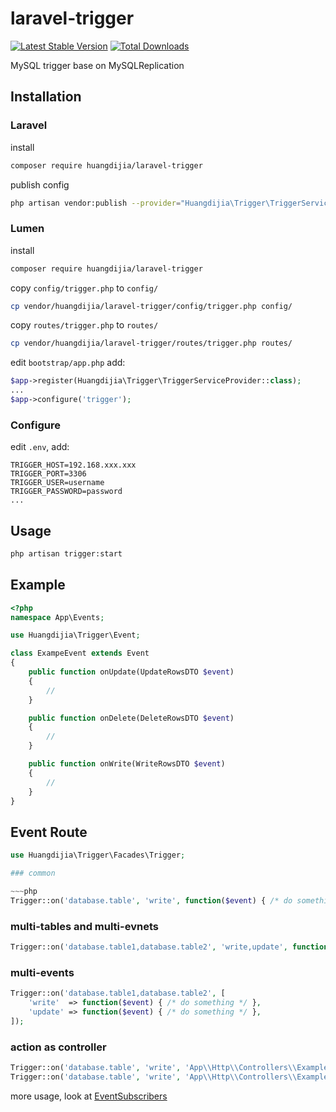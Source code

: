 # laravel-trigger

[![Latest Stable Version](https://poser.pugx.org/huangdijia/laravel-trigger/version.png)](https://packagist.org/packages/huangdijia/laravel-trigger)
[![Total Downloads](https://poser.pugx.org/huangdijia/laravel-trigger/d/total.png)](https://packagist.org/packages/huangdijia/laravel-trigger)

MySQL trigger base on MySQLReplication

## Installation

### Laravel

install

~~~bash
composer require huangdijia/laravel-trigger
~~~

publish config

~~~bash
php artisan vendor:publish --provider="Huangdijia\Trigger\TriggerServiceProvider"
~~~

### Lumen

install

~~~bash
composer require huangdijia/laravel-trigger
~~~

copy `config/trigger.php` to `config/`

~~~bash
cp vendor/huangdijia/laravel-trigger/config/trigger.php config/
~~~

copy `routes/trigger.php` to `routes/`

~~~bash
cp vendor/huangdijia/laravel-trigger/routes/trigger.php routes/
~~~

edit `bootstrap/app.php` add:

~~~php
$app->register(Huangdijia\Trigger\TriggerServiceProvider::class);
...
$app->configure('trigger');
~~~

### Configure

edit `.env`, add:

~~~env
TRIGGER_HOST=192.168.xxx.xxx
TRIGGER_PORT=3306
TRIGGER_USER=username
TRIGGER_PASSWORD=password
...
~~~

## Usage

~~~bash
php artisan trigger:start
~~~

## Example

~~~php
<?php
namespace App\Events;

use Huangdijia\Trigger\Event;

class ExampeEvent extends Event
{
    public function onUpdate(UpdateRowsDTO $event)
    {
        //
    }

    public function onDelete(DeleteRowsDTO $event)
    {
        //
    }

    public function onWrite(WriteRowsDTO $event)
    {
        //
    }
}
~~~

## Event Route

~~~php
use Huangdijia\Trigger\Facades\Trigger;

### common

~~~php
Trigger::on('database.table', 'write', function($event) { /* do something */ });
~~~

### multi-tables and multi-evnets

~~~php
Trigger::on('database.table1,database.table2', 'write,update', function($event) { /* do something */ });
~~~

### multi-events

~~~php
Trigger::on('database.table1,database.table2', [
    'write'  => function($event) { /* do something */ },
    'update' => function($event) { /* do something */ },
]);
~~~

### action as controller

~~~php
Trigger::on('database.table', 'write', 'App\\Http\\Controllers\\ExampleController'); // call default method 'handle'
Trigger::on('database.table', 'write', 'App\\Http\\Controllers\\ExampleController@write');
~~~

more usage, look at [EventSubscribers](https://github.com/krowinski/php-mysql-replication/blob/master/src/MySQLReplication/Event/EventSubscribers.php)